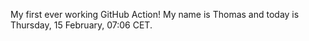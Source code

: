 My first ever working GitHub Action!
My name is Thomas and today is Thursday, 15 February, 07:06 CET. 
